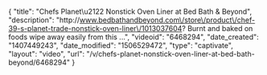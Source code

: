 {
    "title": "Chefs Planet\u2122 Nonstick Oven Liner at Bed Bath & Beyond",
    "description": "http:\/\/www.bedbathandbeyond.com\/store\/product\/chef-39-s-planet-trade-nonstick-oven-liner\/1013037604? Burnt and baked on foods wipe away easily from this ...",
    "videoid": "6468294",
    "date_created": "1407449243",
    "date_modified": "1506529472",
    "type": "captivate",
    "layout": "video",
    "url": "\/v\/chefs-planet-nonstick-oven-liner-at-bed-bath-beyond\/6468294"
}